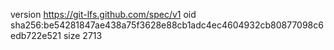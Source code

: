 version https://git-lfs.github.com/spec/v1
oid sha256:be54281847ae438a75f3628e88cb1adc4ec4604932cb80877098c6edb722e521
size 2713
